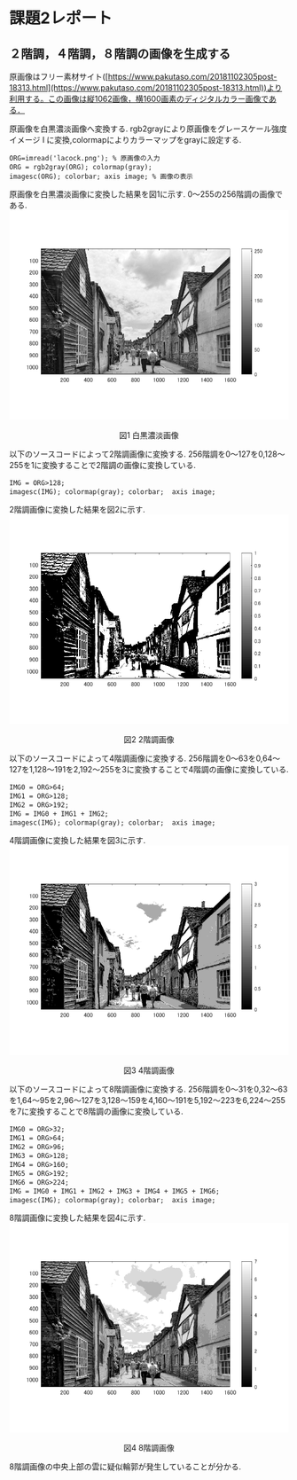 # 課題2レポート

## ２階調，４階調，８階調の画像を生成する
原画像はフリー素材サイト([https://www.pakutaso.com/20181102305post-18313.html](https://www.pakutaso.com/20181102305post-18313.html))より利用する。この画像は縦1062画像，横1600画素のディジタルカラー画像である．

原画像を白黒濃淡画像へ変換する.
rgb2grayにより原画像をグレースケール強度イメージ I に変換,colormapによりカラーマップをgrayに設定する.
```
ORG=imread('lacock.png'); % 原画像の入力
ORG = rgb2gray(ORG); colormap(gray);  
imagesc(ORG); colorbar; axis image; % 画像の表示
```
原画像を白黒濃淡画像に変換した結果を図1に示す. 0～255の256階調の画像である.
![白黒濃淡画像](https://github.com/Sisk449/lecture_image_processing/blob/master/image/kadai2_1.png?raw=true)  
<div style="text-align: center;">
図1 白黒濃淡画像
</div>

以下のソースコードによって2階調画像に変換する. 256階調を0～127を0,128～255を1に変換することで2階調の画像に変換している.
```
IMG = ORG>128;  
imagesc(IMG); colormap(gray); colorbar;  axis image;
```
2階調画像に変換した結果を図2に示す.
![2階調画像](https://github.com/Sisk449/lecture_image_processing/blob/master/image/kadai2_2.png?raw=true)  
<div style="text-align: center;">
図2 2階調画像
</div>

以下のソースコードによって4階調画像に変換する. 256階調を0～63を0,64～127を1,128～191を2,192～255を3に変換することで4階調の画像に変換している.
```
IMG0 = ORG>64;  
IMG1 = ORG>128;  
IMG2 = ORG>192;  
IMG = IMG0 + IMG1 + IMG2;  
imagesc(IMG); colormap(gray); colorbar;  axis image;
```
4階調画像に変換した結果を図3に示す.
![4階調画像](https://github.com/Sisk449/lecture_image_processing/blob/master/image/kadai2_3.png?raw=true)  
<div style="text-align: center;">
図3 4階調画像
</div>

以下のソースコードによって8階調画像に変換する. 256階調を0～31を0,32～63を1,64～95を2,96～127を3,128～159を4,160～191を5,192～223を6,224～255を7に変換することで8階調の画像に変換している.
```
IMG0 = ORG>32;  
IMG1 = ORG>64;  
IMG2 = ORG>96;  
IMG3 = ORG>128;  
IMG4 = ORG>160;  
IMG5 = ORG>192;  
IMG6 = ORG>224;  
IMG = IMG0 + IMG1 + IMG2 + IMG3 + IMG4 + IMG5 + IMG6;  
imagesc(IMG); colormap(gray); colorbar;  axis image;
```
8階調画像に変換した結果を図4に示す.
![8階調画像](https://github.com/Sisk449/lecture_image_processing/blob/master/image/kadai2_4.png?raw=true)  
<div style="text-align: center;">
図4 8階調画像
</div>

8階調画像の中央上部の雲に疑似輪郭が発生していることが分かる.